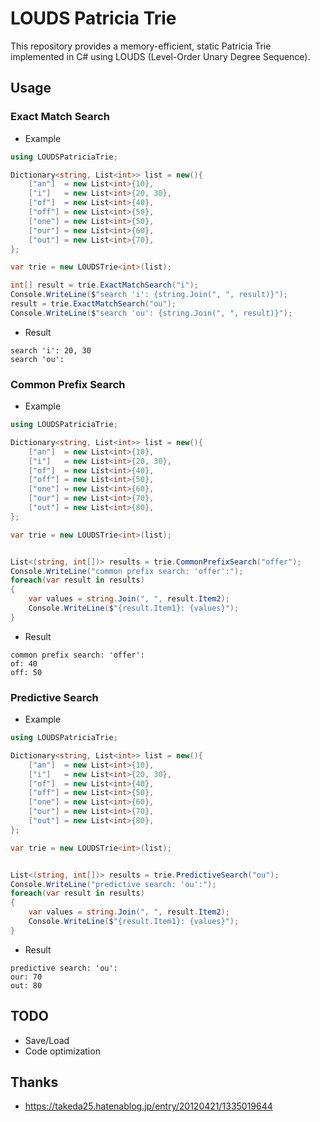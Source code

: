 # LOUDS Patricia Trie

This repository provides a memory-efficient, static Patricia Trie implemented in C# using LOUDS (Level-Order Unary Degree Sequence).

## Usage

### Exact Match Search

- Example

```cs
using LOUDSPatriciaTrie;

Dictionary<string, List<int>> list = new(){
	["an"]  = new List<int>{10},
	["i"]   = new List<int>{20, 30},
	["of"]  = new List<int>{40},
	["off"] = new List<int>{50},
	["one"] = new List<int>{50},
	["our"] = new List<int>{60},
	["out"] = new List<int>{70},
};

var trie = new LOUDSTrie<int>(list);

int[] result = trie.ExactMatchSearch("i");
Console.WriteLine($"search 'i': {string.Join(", ", result)}");
result = trie.ExactMatchSearch("ou");
Console.WriteLine($"search 'ou': {string.Join(", ", result)}");
```

- Result

```
search 'i': 20, 30
search 'ou':
```

### Common Prefix Search

- Example

```cs
using LOUDSPatriciaTrie;

Dictionary<string, List<int>> list = new(){
	["an"]  = new List<int>{10},
	["i"]   = new List<int>{20, 30},
	["of"]  = new List<int>{40},
	["off"] = new List<int>{50},
	["one"] = new List<int>{60},
	["our"] = new List<int>{70},
	["out"] = new List<int>{80},
};

var trie = new LOUDSTrie<int>(list);


List<(string, int[])> results = trie.CommonPrefixSearch("offer");
Console.WriteLine("common prefix search: 'offer':");
foreach(var result in results)
{
	var values = string.Join(", ", result.Item2);
	Console.WriteLine($"{result.Item1}: {values}");
}
```

- Result

```
common prefix search: 'offer':
of: 40
off: 50
```

### Predictive Search

- Example

```cs
using LOUDSPatriciaTrie;

Dictionary<string, List<int>> list = new(){
	["an"]  = new List<int>{10},
	["i"]   = new List<int>{20, 30},
	["of"]  = new List<int>{40},
	["off"] = new List<int>{50},
	["one"] = new List<int>{60},
	["our"] = new List<int>{70},
	["out"] = new List<int>{80},
};

var trie = new LOUDSTrie<int>(list);


List<(string, int[])> results = trie.PredictiveSearch("ou");
Console.WriteLine("predictive search: 'ou':");
foreach(var result in results)
{
	var values = string.Join(", ", result.Item2);
	Console.WriteLine($"{result.Item1}: {values}");
}
```

- Result

```
predictive search: 'ou':
our: 70
out: 80
```

## TODO

- Save/Load
- Code optimization

## Thanks

- https://takeda25.hatenablog.jp/entry/20120421/1335019644